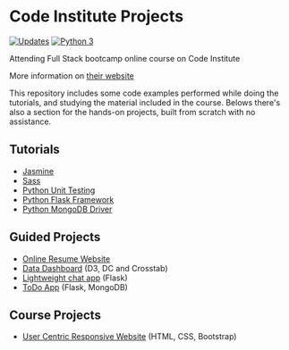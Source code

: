 # Code Institute Projects

[![Updates](https://pyup.io/repos/github/Narshe1412/Code-Institute-Public-Projects/shield.svg)](https://pyup.io/repos/github/Narshe1412/Code-Institute-Public-Projects/)
[![Python 3](https://pyup.io/repos/github/Narshe1412/Code-Institute-Public-Projects/python-3-shield.svg)](https://pyup.io/repos/github/Narshe1412/Code-Institute-Public-Projects/)

Attending Full Stack bootcamp online course on Code Institute

More information on [their website](https://www.codeinstitute.net/mentored-online/)

This repository includes some code examples performed while doing the tutorials, and studying the material included in the course.
Belows there's also a section for the hands-on projects, built from scratch with no assistance.

## Tutorials

- [Jasmine](https://github.com/Narshe1412/Code-Institute-Public-Projects/tree/master/learning-jasmine)
- [Sass](https://github.com/Narshe1412/Code-Institute-Public-Projects/tree/master/learning-sass)
- [Python Unit Testing](https://github.com/Narshe1412/Code-Institute-Public-Projects/tree/master/learning-python-unittest)
- [Python Flask Framework](https://github.com/Narshe1412/Code-Institute-Public-Projects/tree/master/learning-python-flask)
- [Python MongoDB Driver](https://github.com/Narshe1412/Code-Institute-Public-Projects/tree/master/learning-python-mongo)

## Guided Projects

- [Online Resume Website](https://github.com/Narshe1412/Code-Institute-Public-Projects/tree/master/project-resume)
- [Data Dashboard](https://github.com/Narshe1412/Code-Institute-Public-Projects/tree/master/project-d3-dashboard) (D3, DC and Crosstab)
- [Lightweight chat app](https://github.com/Narshe1412/Code-Institute-Public-Projects/tree/master/project-python-chat) (Flask)
- [ToDo App](https://github.com/Narshe1412/Code-Institute-Public-Projects/tree/master/project-data-driven) (Flask, MongoDB)

## Course Projects

- [User Centric Responsive Website](https://narshe1412.github.io/Code-Institute-User-Centric-Frontend/) (HTML, CSS, Bootstrap)
